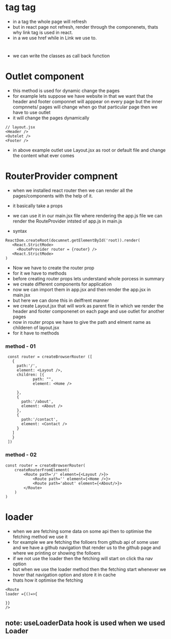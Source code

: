 # <Link> tag <a> tag

- in a tag the whole page will refresh
- but in react page not refresh, render through the componenets, thats why link tag is used in react.
- in a we use href while in Link we use to.

# <NavLink>

- we can write the classes as call back function

# Outlet component

- this method is used for dynamic change the pages
- for example lets suppose we have website in that we want that the header and footer componnet will apppear on every page but the inner compnnets/ pages will change when go that particular page then we have to use outlet
- it will change the pages dynamically

```
// layout.jsx
<Header />
<Outelet />
<Footer />
```

- in above example outlet use Layout.jsx as root or default file and change the content what ever comes

# RouterProvider compnent

- when we installed react router then we can render all the pages/components with the help of it.
- it basically take a props
- we can use it in our main.jsx file where rendering the app.js file we can render the RouteProvider intsted of app.js in main.js

- syntax

```
ReactDom.createRoot(documnet.getElementById('root)).render(
   <React.StrictMode>
     <RouteProvider router = {router} />
   <React.StrictMode>
)
```

- Now we have to create the router prop
- for it we have to methods
- before creating router props lets understand whole porcess in summary
- we create different components for application
- now we can import them in app.jsx and then render the app.jsx in main.jsx
- but here we can done this in deiffrent manner
- we create Layout.jsx that will work as parent file in which we render the header and footer componenet on each page and use outlet for another pages
- now in router props we have to give the path and elment name as childeren of layout.jsx
- for it have to methods

### method - 01

```
 const router = createBrowserRouter ([
   {
     path:'/',
     element: <Layout />,
     children: [{
            path: "",
            element: <Home />

     },
     {
       path:'/about',
       element: <About />
     },
     {
       path:'/contact',
       element: <Contact />
     }
   ]
   }
 ])

```

### method - 02

```
const router = createBrowserRouter(
    createRouterFromElement(
        <Route path='/' element={<Layout />}>
            <Route path='' element={<Home />}>
            <Route path='about' element={<About/>}>
        </Route>
    )
)
```

# loader

- when we are fetching some data on some api then to optimise the fetching method we use it
- for example we are fetching the folloers from github api of some user and we have a github navigation that render us to the github page and where we printing or showing the folloers
- if we not use the loader then the fetching will start on click tha nav option
- but when we use the loader method then the fetching start whenever we hover that navigation option and store it in cache
- thats how it optimise the fetching

```
<Route
loader ={()=>{

}}
/>
```

## note: useLoaderData hook is used when we used Loader
